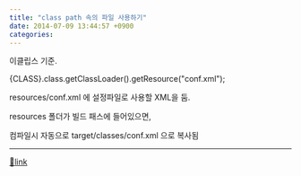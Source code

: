 ```yaml
---
title: "class path 속의 파일 사용하기"
date: 2014-07-09 13:44:57 +0900
categories: 
---
```

  

이클립스 기준.

  


{CLASS}.class.getClassLoader().getResource("conf.xml");

  


resources/conf.xml 에 설정파일로 사용할 XML을 둠.

resources 폴더가 빌드 패스에 들어있으면, 

컴파일시 자동으로 target/classes/conf.xml 으로 복사됨

  




  ***
[🔗link](http://www.mins01.com/mh/tech/read/891)
